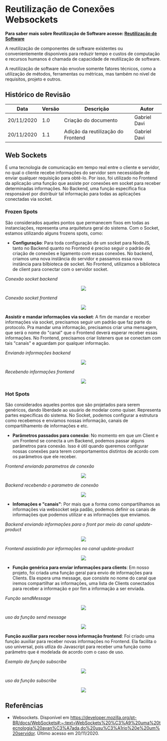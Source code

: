 # Reutilização de Conexões Websockets
**Para saber mais sobre Reutilização de Software acesse: [Reutilização de Software](Architecture/EstudoDirigido/reutilizacao.md)**

A reutilização de componentes de software existentes ou convenientemente disponíveis para reduzir tempo e custos de computação e recursos humanos é chamada de capacidade de reutilização de software.

A reutilização de software não envolve somente fatores técnicos, como a utilização de métodos, ferramentas ou métricas, mas também no nível de requisitos, projeto e outros.

## Histórico de Revisão

| Data       | Versão | Descrição                          | Autor        |
| ---------- | ------ | ---------------------------------- | ------------ |
| 20/11/2020 | 1.0    | Criação do documento               | Gabriel Davi |
| 20/11/2020 | 1.1    | Adição da reutilização do Frontend | Gabriel Davi |


## Web Sockets

É uma tecnologia de comunicação em tempo real entre o cliente e servidor, no qual o cliente recebe informações do servidor sem necessidade de enviar qualquer requisição para obtê-lo.
Por isso, foi utilizado no Frontend da aplicação uma função que assiste por conexões em socket para receber determinadas informações. No Backend, uma função específica fica responsável por distribuir tal informação para todas as aplicações conectadas via socket.

### Frozen Spots

São considerados aqueles pontos que permanecem fixos em todas as instanciações, representa uma arquitetura geral do sistema. Com o Socket, estamos utilizando alguns frozens spots, como:

- **Configuração**: Para toda configuração de um socket para NodeJS, tanto no Backend quanto no Frontend é preciso seguir o padrão de criação de conexões e ligamento com essas conexões. No backend, criamos uma nova instância do servidor e passamos essa nova instância para bilbioteca de socket. No Frontend, utilizamos a biblioteca de client para conectar com o servidor socket.

_Conexão socket backend_

<p align="center">
<img src="https://unbarqdsw.github.io/2020.1_G12_Stock/assets/architecture/backend/configuracao-socket.png" class="codes-prints" />
</p>

_Conexão socket frontend_

<p align="center">
<img src="https://unbarqdsw.github.io/2020.1_G12_Stock/assets/architecture/frontend/configuracao-web-socket.png" class="codes-prints" />
</p>

**Assistir e mandar informações via socket**: A fim de mandar e receber informações via socket, precisamos seguir um padrão que faz parte do protocolo. Pra mandar uma informação, precisamos criar uma mensagem, que será o nome do "canal" que o Frontend deverá esperar receber essas informações. No Frontend, precisamos criar listeners que se conectam com tais "canais" e aguardam por qualquer informação.

_Enviando informações backend_

<p align="center">
  <img src="https://unbarqdsw.github.io/2020.1_G12_Stock/assets/architecture/backend/send-message.png" class="codes-prints" />
</p>

_Recebendo informações frontend_

<p align="center">
  <img src="https://unbarqdsw.github.io/2020.1_G12_Stock/assets/architecture/frontend/sendMessage-front.png" class="codes-prints" />
</p>

### Hot Spots

São considerados aqueles pontos que são projetados para serem genéricos, dando liberdade ao usuário de modelar como quiser. Representa partes específicas do sistema. No Socket, podemos configurar a estrutura como recebemos e enviamos nossas informação, canais de compartilhamento de informações e etc.

- **Parâmetros passados para conexão**: No momento em que um Client e um Frontend se conecta a um Backend, podemos passar alguns parâmetros para conexão. Isso é útil quando queremos configurar nossas conexões para terem comportamentos distintos de acordo com os parâmetros que ele receber.

_Frontend enviando parametros de conexão_

<p align="center">
  <img src="https://unbarqdsw.github.io/2020.1_G12_Stock/assets/architecture/frontend/conexão-socket-front.png" class="codes-prints" />
</p>

_Backend recebendo o parametro de conexão_

<p align="center">
  <img src="https://unbarqdsw.github.io/2020.1_G12_Stock/assets/architecture/frontend/parametros-socket.png" class="codes-prints" />
</p>

- **Infomações e "canais"**: Por mais que a forma como compartilhamos as informações via websocket seja padão, podemos definir os canais de informações que podemos utilizar e as informações que enviamos.

_Backend enviando informações para o front por meio do canal update-product_

<p align="center">
  <img src="https://unbarqdsw.github.io/2020.1_G12_Stock/assets/architecture/frontend/canal-back.png" class="codes-prints" />
</p>

_Frontend assistindo por informações no canal update-product_

<p align="center">
  <img src="https://unbarqdsw.github.io/2020.1_G12_Stock/assets/architecture/frontend/canal-front.png" class="codes-prints" />
</p>

- **Função genérica para enviar informações para clients**: Em nosso projeto, foi criada uma função geral para envio de informações para Clients. Ela espera uma message, que consiste no nome do canal que iremos compartilhar as informações, uma lista de Clients conectados para receber a informação e por fim a informação a ser enviada.

_Função sendMessage_

<p align="center">
  <img src="https://unbarqdsw.github.io/2020.1_G12_Stock/assets/architecture/frontend/sendMessage.png" class="codes-prints" />
</p>

_uso da função send message_

<p align="center">
  <img src="https://unbarqdsw.github.io/2020.1_G12_Stock/assets/architecture/frontend/canal-back.png" class="codes-prints" />
</p>

**Função auxiliar para receber nova informação frontend**: Foi criado uma função auxiliar para receber novas informações no Frontend. Ela facilita o uso universal, pois utliza do Javascript para receber uma função como parâmetro que é modelada de acordo com o caso de uso.

_Exemplo da função subscribe_

<p align="center">
  <img src="https://unbarqdsw.github.io/2020.1_G12_Stock/assets/architecture/frontend/subcribe.png" class="codes-prints" />
</p>

_uso da função subscribe_

<p align="center">
  <img src="https://unbarqdsw.github.io/2020.1_G12_Stock/assets/architecture/frontend/subscribeUso.png" class="codes-prints" />
</p>

## Referências

- Websockets. Disponível em <https://developer.mozilla.org/pt-BR/docs/WebSockets#:~:text=WebSockets%20%C3%A9%20uma%20tecnologia%20avan%C3%A7ada,do%20usu%C3%A1rio%20e%20um%20servidor>. Último acesso em 20/11/2020.
